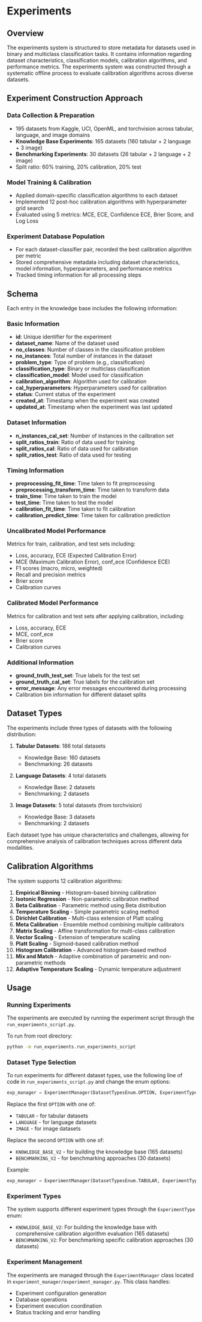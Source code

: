 # Experiments

## Overview

The experiments system is structured to store metadata for datasets used in binary and multiclass classification tasks.
It contains information regarding dataset characteristics, classification models, calibration algorithms, and performance metrics.
The experiments system was constructed through a systematic offline process to evaluate calibration algorithms across diverse datasets.

## Experiment Construction Approach

### Data Collection & Preparation
- 195 datasets from Kaggle, UCI, OpenML, and torchvision across tabular, language, and image domains
- **Knowledge Base Experiments**: 165 datasets (160 tabular + 2 language + 3 image)
- **Benchmarking Experiments**: 30 datasets (26 tabular + 2 language + 2 image)
- Split ratio: 60% training, 20% calibration, 20% test

### Model Training & Calibration
- Applied domain-specific classification algorithms to each dataset
- Implemented 12 post-hoc calibration algorithms with hyperparameter grid search
- Evaluated using 5 metrics: MCE, ECE, Confidence ECE, Brier Score, and Log Loss

### Experiment Database Population
- For each dataset-classifier pair, recorded the best calibration algorithm per metric
- Stored comprehensive metadata including dataset characteristics, model information, hyperparameters, and performance metrics
- Tracked timing information for all processing steps

## Schema

Each entry in the knowledge base includes the following information:

### Basic Information

- **id**: Unique identifier for the experiment
- **dataset_name**: Name of the dataset used
- **no_classes**: Number of classes in the classification problem
- **no_instances**: Total number of instances in the dataset
- **problem_type**: Type of problem (e.g., classification)
- **classification_type**: Binary or multiclass classification
- **classification_model**: Model used for classification
- **calibration_algorithm**: Algorithm used for calibration
- **cal_hyperparameters**: Hyperparameters used for calibration
- **status**: Current status of the experiment
- **created_at**: Timestamp when the experiment was created
- **updated_at**: Timestamp when the experiment was last updated

### Dataset Information

- **n_instances_cal_set**: Number of instances in the calibration set
- **split_ratios_train**: Ratio of data used for training
- **split_ratios_cal**: Ratio of data used for calibration
- **split_ratios_test**: Ratio of data used for testing

### Timing Information

- **preprocessing_fit_time**: Time taken to fit preprocessing
- **preprocessing_transform_time**: Time taken to transform data
- **train_time**: Time taken to train the model
- **test_time**: Time taken to test the model
- **calibration_fit_time**: Time taken to fit calibration
- **calibration_predict_time**: Time taken for calibration prediction

### Uncalibrated Model Performance

Metrics for train, calibration, and test sets including:

- Loss, accuracy, ECE (Expected Calibration Error)
- MCE (Maximum Calibration Error), conf_ece (Confidence ECE)
- F1 scores (macro, micro, weighted)
- Recall and precision metrics
- Brier score
- Calibration curves

### Calibrated Model Performance

Metrics for calibration and test sets after applying calibration, including:

- Loss, accuracy, ECE
- MCE, conf_ece
- Brier score
- Calibration curves

### Additional Information

- **ground_truth_test_set**: True labels for the test set
- **ground_truth_cal_set**: True labels for the calibration set
- **error_message**: Any error messages encountered during processing
- Calibration bin information for different dataset splits

## Dataset Types

The experiments include three types of datasets with the following distribution:

1. **Tabular Datasets**: 186 total datasets
   - Knowledge Base: 160 datasets
   - Benchmarking: 26 datasets

2. **Language Datasets**: 4 total datasets  
   - Knowledge Base: 2 datasets
   - Benchmarking: 2 datasets

3. **Image Datasets**: 5 total datasets (from torchvision)
   - Knowledge Base: 3 datasets
   - Benchmarking: 2 datasets

Each dataset type has unique characteristics and challenges, allowing for comprehensive analysis of calibration techniques across different data modalities.

## Calibration Algorithms

The system supports 12 calibration algorithms:

1. **Empirical Binning** - Histogram-based binning calibration
2. **Isotonic Regression** - Non-parametric calibration method
3. **Beta Calibration** - Parametric method using Beta distribution
4. **Temperature Scaling** - Simple parametric scaling method
5. **Dirichlet Calibration** - Multi-class extension of Platt scaling
6. **Meta Calibration** - Ensemble method combining multiple calibrators
7. **Matrix Scaling** - Affine transformation for multi-class calibration
8. **Vector Scaling** - Extension of temperature scaling
9. **Platt Scaling** - Sigmoid-based calibration method
10. **Histogram Calibration** - Advanced histogram-based method
11. **Mix and Match** - Adaptive combination of parametric and non-parametric methods
12. **Adaptive Temperature Scaling** - Dynamic temperature adjustment

## Usage

### Running Experiments

The experiments are executed by running the experiment script through the `run_experiments_script.py`.

To run from root directory:

```bash
python -m run_experiments.run_experiments_script
```

### Dataset Type Selection

To run experiments for different dataset types, use the following line of code in `run_experiments_script.py` and change the enum options:

```python
exp_manager = ExperimentManager(DatasetTypesEnum.OPTION, ExperimentType.OPTION)
```

Replace the first `OPTION` with one of:
- `TABULAR` - for tabular datasets
- `LANGUAGE` - for language datasets  
- `IMAGE` - for image datasets

Replace the second `OPTION` with one of:
- `KNOWLEDGE_BASE_V2` - for building the knowledge base (165 datasets)
- `BENCHMARKING_V2` - for benchmarking approaches (30 datasets)

Example:
```python
exp_manager = ExperimentManager(DatasetTypesEnum.TABULAR, ExperimentType.KNOWLEDGE_BASE_V2)
```

### Experiment Types

The system supports different experiment types through the `ExperimentType` enum:

- `KNOWLEDGE_BASE_V2`: For building the knowledge base with comprehensive calibration algorithm evaluation (165 datasets)
- `BENCHMARKING_V2`: For benchmarking specific calibration approaches (30 datasets)

### Experiment Management

The experiments are managed through the `ExperimentManager` class located in `experiment_manager/experiment_manager.py`. This class handles:

- Experiment configuration generation
- Database operations
- Experiment execution coordination
- Status tracking and error handling